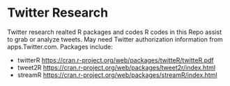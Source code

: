 # Twitter Research
Twitter research realted R packages and codes 
R codes in this Repo assist to grab or analyze tweets. 
May need Twitter authorization information from apps.Twitter.com.
Packages include: 
* twitterR https://cran.r-project.org/web/packages/twitteR/twitteR.pdf  
* tweet2R https://cran.r-project.org/web/packages/tweet2r/index.html
* streamR https://cran.r-project.org/web/packages/streamR/index.html

